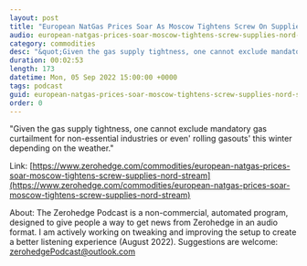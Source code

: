 ```yaml
---
layout: post
title: "European NatGas Prices Soar As Moscow Tightens Screw On Supplies Via Nord Stream"
audio: european-natgas-prices-soar-moscow-tightens-screw-supplies-nord-stream-0
category: commodities
desc: "&quot;Given the gas supply tightness, one cannot exclude mandatory gas curtailment for non-essential industries or even' rolling gasouts' this winter depending on the weather.&quot; "
duration: 00:02:53
length: 173
datetime: Mon, 05 Sep 2022 15:00:00 +0000
tags: podcast
guid: european-natgas-prices-soar-moscow-tightens-screw-supplies-nord-stream-0
order: 0
---
```

&quot;Given the gas supply tightness, one cannot exclude mandatory gas curtailment for non-essential industries or even' rolling gasouts' this winter depending on the weather.&quot; 

Link: [https://www.zerohedge.com/commodities/european-natgas-prices-soar-moscow-tightens-screw-supplies-nord-stream](https://www.zerohedge.com/commodities/european-natgas-prices-soar-moscow-tightens-screw-supplies-nord-stream)

About: The Zerohedge Podcast is a non-commercial, automated program, designed to give people a way to get news from Zerohedge in an audio format.  I am actively working on tweaking and improving the setup to create a better listening experience (August 2022).  Suggestions are welcome: [zerohedgePodcast@outlook.com](mailto:zerohedgePodcast@outlook.com)